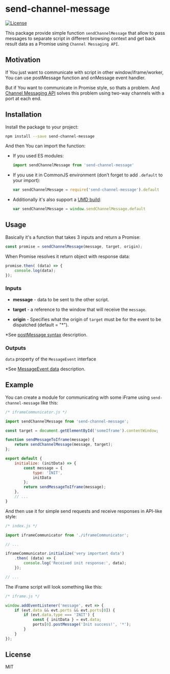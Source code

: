 # send-channel-message

[![License][license-image]][license-url]

This package provide simple function `sendChannelMessage` that allow to pass messages to separate script in different browsing context and get back result data as a Promise using `Channel Messaging API`.

## Motivation

If You just want to communicate with script in other window/iframe/worker, You can use postMessage function and onMessage event handler.

But if You want to communicate in Promise style, so thats a problem. And [Channel Messaging API][channel-messaging-api-url] solves this problem using two-way channels with a port at each end.

## Installation

Install the package to your project:

``` sh
npm install --save send-channel-message
```

And then You can import the function:

* If you used ES modules:
    ``` js
    import sendChannelMessage from 'send-channel-message'
    ```

* If you use it in CommonJS environment (don’t forget to add `.default` to your import):
    ``` js
    var sendChannelMessage = require('send-channel-message').default
    ```

* Additionally it's also support a [UMD build](/dist/send-channel-message.min.js):
    ```js
    var sendChannelMessage = window.sendChannelMessage.default
    ```

## Usage

Basically it's a function that takes 3 inputs and return a Promise:

``` js
const promise = sendChannelMessage(message, target, origin);
```

When Promise resolves it return object with response data:

``` js
promise.then( (data) => {
    console.log(data);
});
```

### Inputs

* **message** - data to be sent to the other script.

* **target** - a reference to the window that will receive the `message`.

* **origin** - Specifies what the origin of `target` must be for the event to be dispatched  (default = "*").

*See [postMessage syntax][post-message-syntax-url] description.

### Outputs

`data` property of the `MessageEvent` interface

*See [MessageEvent data][message-event-data-url] description.

## Example

You can create a module for communicating with some iFrame using `send-channel-message` like this:

``` js
/* iframeCommunicator.js */

import sendChannelMessage from 'send-channel-message';

const target = document.getElementById('someIframe').contentWindow;

function sendMessageToIframe(message) {
    return sendChannelMessage(message, target);
};

export default {
    initialize: (initData) => {
        const message = {
            type: 'INIT',
            initData
        };
        return sendMessageToIframe(message);
    },
    // ...
}
```

And then use it for simple send requests and receive responses in API-like style:

``` js
/* index.js */

import iframeCommunicator from './iframeCommunicator';

// ...

iframeCommunicator.initialize('very important data')
    .then( (data) => {
        console.log('Received init response:', data);
    });

// ...
```

The iFrame script will look something like this:

``` js
/* iframe.js */

window.addEventListener('message', evt => {
    if (evt.data && evt.ports && evt.ports[0]) {
        if (evt.data.type === 'INIT') {
            const { initData } = evt.data;
            ports[0].postMessage('Init success!', '*');
        }
    }
});
```

## License

MIT

[license-image]: http://img.shields.io/npm/l/safe-publish-latest.svg
[license-url]: LICENSE
[channel-messaging-api-url]: https://developer.mozilla.org/en-US/docs/Web/API/Channel_Messaging_API
[post-message-syntax-url]: https://developer.mozilla.org/en-US/docs/Web/API/Window/postMessage#Syntax
[message-event-data-url]: https://developer.mozilla.org/en-US/docs/Web/API/MessageEvent/data